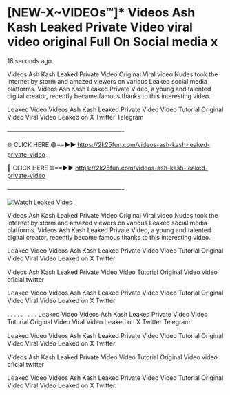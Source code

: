 # [NEW-X~VIDEOs™]* Videos Ash Kash Leaked Private Video viral video original Full On Social media x

18 seconds ago

Videos Ash Kash Leaked Private Video Original Viral video Nudes took the internet by storm and amazed viewers on various Leaked social media platforms. Videos Ash Kash Leaked Private Video, a young and talented digital creator, recently became famous thanks to this interesting video.

L𝚎aked Video Videos Ash Kash Leaked Private Video Video Tutorial Original Video Viral Video L𝚎aked on X Twitter Telegram

———————————————————-

🌐 CLICK HERE 🟢==►► https://2k25fun.com/videos-ash-kash-leaked-private-video

🔴 CLICK HERE 🌐==►► https://2k25fun.com/videos-ash-kash-leaked-private-video

———————————————————-

[![Watch Leaked Video](https://miro.medium.com/v2/resize:fit:828/format:webp/1*cilzJN44JGOrTw9NJCrNHA.gif "Watch Leaked Video")](https://2k25fun.com/videos-ash-kash-leaked-private-video)

Videos Ash Kash Leaked Private Video Original Viral video Nudes took the internet by storm and amazed viewers on various Leaked social media platforms. Videos Ash Kash Leaked Private Video, a young and talented digital creator, recently became famous thanks to this interesting video.

L𝚎aked Video Videos Ash Kash Leaked Private Video Video Tutorial Original Video Viral Video L𝚎aked on X Twitter

Videos Ash Kash Leaked Private Video Video Tutorial Original Video video oficial twitter

L𝚎aked Video Videos Ash Kash Leaked Private Video Video Tutorial Original Video Viral Video L𝚎aked on X Twitter

. . . . . . . . . L𝚎aked Video Videos Ash Kash Leaked Private Video Video Tutorial Original Video Viral Video L𝚎aked on X Twitter Telegram

L𝚎aked Video Videos Ash Kash Leaked Private Video Video Tutorial Original Video Viral Video L𝚎aked on X Twitter

Videos Ash Kash Leaked Private Video Video Tutorial Original Video video oficial twitter

L𝚎aked Video Videos Ash Kash Leaked Private Video Video Tutorial Original Video Viral Video L𝚎aked on X Twitter.
